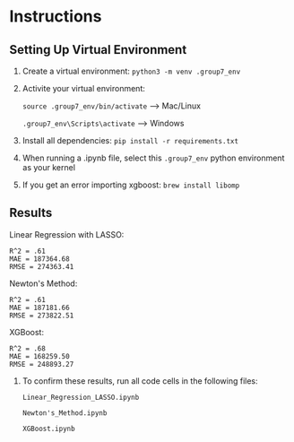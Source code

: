 # Instructions

## Setting Up Virtual Environment
1. Create a virtual environment: ``python3 -m venv .group7_env``

2. Activite your virtual environment: 

    ``source .group7_env/bin/activate``    -->  Mac/Linux
                                       
    ``.group7_env\Scripts\activate``       --> Windows

3. Install all dependencies: ``pip install -r requirements.txt``

4. When running a .ipynb file, select this ``.group7_env`` python environment as your kernel

5. If you get an error importing xgboost: ``brew install libomp``

## Results
Linear Regression with LASSO:
    
    R^2 = .61
    MAE = 187364.68
    RMSE = 274363.41

Newton's Method:

    R^2 = .61
    MAE = 187181.66
    RMSE = 273822.51

XGBoost:

    R^2 = .68
    MAE = 168259.50
    RMSE = 248893.27

1. To confirm these results, run all code cells in the following files:
    
    ``Linear_Regression_LASSO.ipynb``
    
    ``Newton's_Method.ipynb``
    
    ``XGBoost.ipynb``
